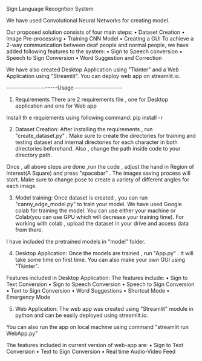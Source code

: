 Sign Language Recogntion System

We have used Convolutional Neural Networks for creating model.

Our proposed solution consists of four main steps:
• Dataset Creation
• Image Pre-processing
• Training CNN Model
• Creating a GUI
To achieve a 2-way communication between deaf people and normal people,
we have added following features to the system:
• Sign to Speech conversion
• Speech to Sign Conversion
• Word Suggestion and Correction

We have also created Desktop Application using "Tkinter" and a Web Application using "Streamlit". You can deploy web app on streamlit.io.


---------------------Usage--------------------
1. Requirements
There are 2 requirements file , one for Desktop application and one for Web app

Install th e requiements using following command:
pip install -r <requirement file>

2. Dataset Creation:
After installing the requirements , run "create_dataset.py" . 
Make sure to create the directories for training and testing dataset and internal directories for each character in both directories beforehand.
Also , change the path inside code to your directory path.

Once , all above steps are done ,run the code , adjust the hand in Region of Interest(A Square) and press "spacebar" . The images saving process will start. Make sure to change pose to create a variety of different angles for each image.

3. Model training: Once dataset is created , you can run "canny_edge_model.py" to train your model. We have used Google colab for training the model. You can use either your machine or Colab(you can use GPU which will decrease your training time). For working with colab , upload the dataset in your drive and access data from there.

I have included the pretrained models in "model" folder.

4. Desktop Application:
Once the models are trained , run "App.py" . It will take some time on first time. You can also make your own GUI using "Tkinter".

Features included in  Desktop Application:
The features include:
• Sign to Text Conversion
• Sign to Speech Conversion
• Speech to Sign Conversion
• Text to Sign Conversion
• Word Suggestions
• Shortcut Mode
• Emergency Mode

5. Web Application:
The web app was created using "Streamlit" module in python and can be easily deployed using streamlit.io.

You can also run the app on local machine using command
"streamlit run WebApp.py"

The features included in current version of web-app are:
• Sign to Text Conversion
• Text to Sign Conversion
• Real time Audio-Video Feed
